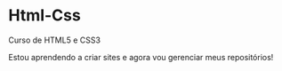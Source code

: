 # Html-Css
 Curso de HTML5 e CSS3 

Estou aprendendo a criar sites e agora vou gerenciar meus repositórios!